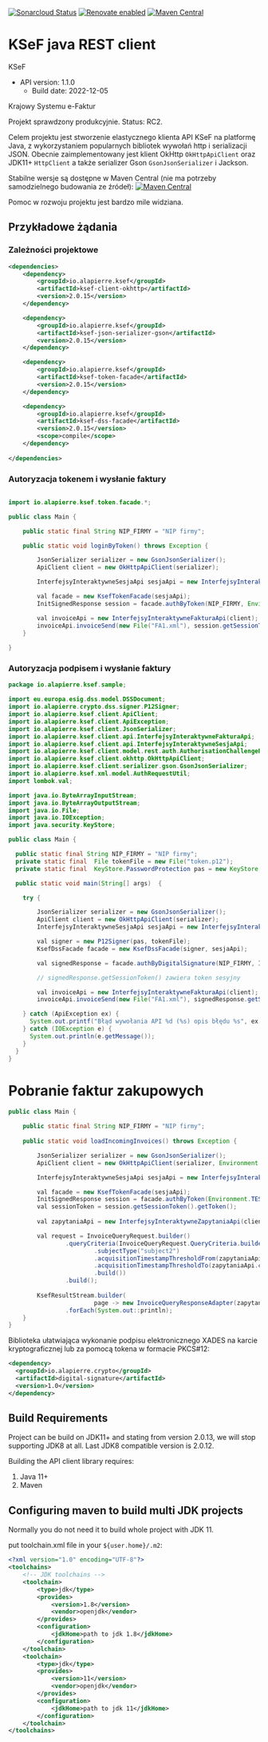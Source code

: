 [![Sonarcloud Status](https://sonarcloud.io/api/project_badges/measure?project=alapierre_ksef-java-rest-client&metric=alert_status)](https://sonarcloud.io/dashboard?id=alapierre_ksef-java-rest-client)
[![Renovate enabled](https://img.shields.io/badge/renovate-enabled-brightgreen.svg)](https://renovatebot.com/)
[![Maven Central](http://img.shields.io/maven-central/v/io.alapierre.ksef/ksef-java)](https://search.maven.org/artifact/io.alapierre.ksef/ksef-java)

# KSeF java REST client

KSeF
- API version: 1.1.0
  - Build date: 2022-12-05

Krajowy Systemu e-Faktur

Projekt sprawdzony produkcyjnie. Status: RC2.  

Celem projektu jest stworzenie elastycznego klienta API KSeF na platformę Java, z wykorzystaniem 
popularnych bibliotek wywołań http i serializacji JSON.  Obecnie zaimplementowany jest klient OkHttp `OkHttpApiClient` oraz JDK11+ `HttpClient` a także serializer Gson `GsonJsonSerializer` i Jackson.

Stabilne wersje są dostępne w Maven Central (nie ma potrzeby samodzielnego budowania ze źródeł): [![Maven Central](http://img.shields.io/maven-central/v/io.alapierre.ksef/ksef-java)](https://search.maven.org/artifact/io.alapierre.ksef/ksef-java)


Pomoc w rozwoju projektu jest bardzo mile widziana. 

## Przykładowe żądania

### Zależności projektowe

````xml
<dependencies>
    <dependency>
        <groupId>io.alapierre.ksef</groupId>
        <artifactId>ksef-client-okhttp</artifactId>
        <version>2.0.15</version>
    </dependency>

    <dependency>
        <groupId>io.alapierre.ksef</groupId>
        <artifactId>ksef-json-serializer-gson</artifactId>
        <version>2.0.15</version>
    </dependency>

    <dependency>
        <groupId>io.alapierre.ksef</groupId>
        <artifactId>ksef-token-facade</artifactId>
        <version>2.0.15</version>
    </dependency>

    <dependency>
        <groupId>io.alapierre.ksef</groupId>
        <artifactId>ksef-dss-facade</artifactId>
        <version>2.0.15</version>
        <scope>compile</scope>
    </dependency>
    
</dependencies>
````

### Autoryzacja tokenem i wysłanie faktury

````java

import io.alapierre.ksef.token.facade.*;

public class Main {

    public static final String NIP_FIRMY = "NIP firmy";

    public static void loginByToken() throws Exception {

        JsonSerializer serializer = new GsonJsonSerializer();
        ApiClient client = new OkHttpApiClient(serializer);

        InterfejsyInteraktywneSesjaApi sesjaApi = new InterfejsyInteraktywneSesjaApi(client);

        val facade = new KsefTokenFacade(sesjaApi);
        InitSignedResponse session = facade.authByToken(NIP_FIRMY, Environment.TEST, AuthorisationChallengeRequest.IdentifierType.onip, "token");

        val invoiceApi = new InterfejsyInteraktywneFakturaApi(client);
        invoiceApi.invoiceSend(new File("FA1.xml"), session.getSessionToken().getToken());
    }
    
}

````

### Autoryzacja podpisem i wysłanie faktury

````java
package io.alapierre.ksef.sample;

import eu.europa.esig.dss.model.DSSDocument;
import io.alapierre.crypto.dss.signer.P12Signer;
import io.alapierre.ksef.client.ApiClient;
import io.alapierre.ksef.client.ApiException;
import io.alapierre.ksef.client.JsonSerializer;
import io.alapierre.ksef.client.api.InterfejsyInteraktywneFakturaApi;
import io.alapierre.ksef.client.api.InterfejsyInteraktywneSesjaApi;
import io.alapierre.ksef.client.model.rest.auth.AuthorisationChallengeRequest;
import io.alapierre.ksef.client.okhttp.OkHttpApiClient;
import io.alapierre.ksef.client.serializer.gson.GsonJsonSerializer;
import io.alapierre.ksef.xml.model.AuthRequestUtil;
import lombok.val;

import java.io.ByteArrayInputStream;
import java.io.ByteArrayOutputStream;
import java.io.File;
import java.io.IOException;
import java.security.KeyStore;

public class Main {

  public static final String NIP_FIRMY = "NIP firmy";
  private static final  File tokenFile = new File("token.p12");
  private static final  KeyStore.PasswordProtection pas = new KeyStore.PasswordProtection("_____token_password_____".toCharArray());

  public static void main(String[] args)  {

    try {

        JsonSerializer serializer = new GsonJsonSerializer();
        ApiClient client = new OkHttpApiClient(serializer);
        InterfejsyInteraktywneSesjaApi sesjaApi = new InterfejsyInteraktywneSesjaApi(client);

        val signer = new P12Signer(pas, tokenFile);
        KsefDssFacade facade = new KsefDssFacade(signer, sesjaApi);

        val signedResponse = facade.authByDigitalSignature(NIP_FIRMY, IdentifierType.onip);

        // signedResponse.getSessionToken() zawiera token sesyjny

        val invoiceApi = new InterfejsyInteraktywneFakturaApi(client);
        invoiceApi.invoiceSend(new File("FA1.xml"), signedResponse.getSessionToken().getToken());

    } catch (ApiException ex) {
      System.out.printf("Błąd wywołania API %d (%s) opis błędu %s", ex.getCode(), ex.getMessage(),  ex.getResponseBody());
    } catch (IOException e) {
      System.out.println(e.getMessage());
    }
  }
}
````

# Pobranie faktur zakupowych 

````java
public class Main {

    public static final String NIP_FIRMY = "NIP firmy";
    
    public static void loadIncomingInvoices() throws Exception {

        JsonSerializer serializer = new GsonJsonSerializer();
        ApiClient client = new OkHttpApiClient(serializer, Environment.TEST);

        InterfejsyInteraktywneSesjaApi sesjaApi = new InterfejsyInteraktywneSesjaApi(client);

        val facade = new KsefTokenFacade(sesjaApi);
        InitSignedResponse session = facade.authByToken(Environment.TEST, NIP_FIRMY, IdentifierType.onip, "token");
        val sessionToken = session.getSessionToken().getToken();
        
        val zapytaniaApi = new InterfejsyInteraktywneZapytaniaApi(client);

        val request = InvoiceQueryRequest.builder()
                .queryCriteria(InvoiceQueryRequest.QueryCriteria.builder()
                        .subjectType("subject2")
                        .acquisitionTimestampThresholdFrom(zapytaniaApi.convertDate(DateUtils.firstDayOfMonth(LocalDate.now())))
                        .acquisitionTimestampThresholdTo(zapytaniaApi.convertDate(LocalDateTime.now()))
                        .build())
                .build();
        
        KsefResultStream.builder(
                        page -> new InvoiceQueryResponseAdapter(zapytaniaApi.invoiceQuery(sessionToken, request, 100, page)))
                .forEach(System.out::println);
    }
}
````

Biblioteka ułatwiająca wykonanie podpisu elektronicznego XADES na karcie kryptograficznej lub za pomocą tokena w formacie PKCS#12: 

````xml
<dependency>
  <groupId>io.alapierre.crypto</groupId>
  <artifactId>digital-signature</artifactId>
  <version>1.0</version>
</dependency>
````

## Build Requirements

Project can be build on JDK11+ and stating from version 2.0.13, we will stop supporting JDK8 at all. Last JDK8 compatible version is 2.0.12.

Building the API client library requires:
1. Java 11+
2. Maven

## Configuring maven to build multi JDK projects

Normally you do not need it to build whole project with JDK 11.

put toolchain.xml file in your `${user.home}/.m2`:

````xml
<?xml version="1.0" encoding="UTF-8"?>
<toolchains>
    <!-- JDK toolchains -->
    <toolchain>
        <type>jdk</type>
        <provides>
            <version>1.8</version>
            <vendor>openjdk</vendor>
        </provides>
        <configuration>
            <jdkHome>path to jdk 1.8</jdkHome>
        </configuration>
    </toolchain>
    <toolchain>
        <type>jdk</type>
        <provides>
            <version>11</version>
            <vendor>openjdk</vendor>
        </provides>
        <configuration>
            <jdkHome>path to jdk 11</jdkHome>
        </configuration>
    </toolchain>
</toolchains>

````
